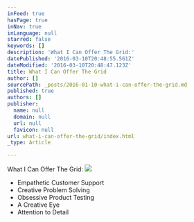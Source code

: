 ```yaml
---
inFeed: true
hasPage: true
inNav: true
inLanguage: null
starred: false
keywords: []
description: 'What I Can Offer The Grid:'
datePublished: '2016-03-10T20:48:55.561Z'
dateModified: '2016-03-10T20:48:47.123Z'
title: What I Can Offer The Grid
author: []
sourcePath: _posts/2016-01-10-what-i-can-offer-the-grid.md
published: true
authors: []
publisher:
  name: null
  domain: null
  url: null
  favicon: null
url: what-i-can-offer-the-grid/index.html
_type: Article

---
```

What I Can Offer The Grid:
![](https://the-grid-user-content.s3-us-west-2.amazonaws.com/a5aef3b4-f555-43f4-91f0-6285cfbccb4f.jpg)

* Empathetic Customer Support
* Creative Problem Solving
* Obsessive Product Testing
* A Creative Eye 
* Attention to Detail